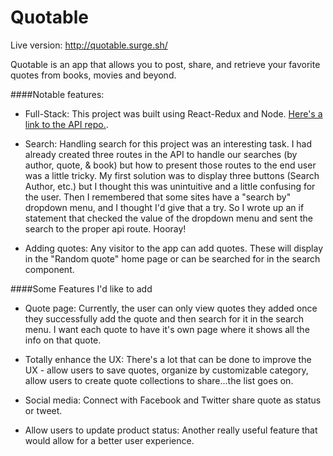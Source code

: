 # Quotable

Live version: http://quotable.surge.sh/


Quotable is an app that allows you to post, share, and retrieve your favorite quotes from books, movies and beyond.




####Notable features:

- Full-Stack: This project was built using React-Redux and Node. [Here's a link to the API repo.](https://github.com/renamos/quotable). 

- Search: Handling search for this project was an interesting task. I had already created three routes in the API to handle our searches (by author, quote, & book) but how to present those routes to the end user was a little tricky. My first solution was to display three buttons (Search Author, etc.) but I thought this was unintuitive and a little confusing for the user. Then I remembered that some sites have a "search by" dropdown menu, and I thought I'd give that a try. So I wrote up an if statement that checked the value of the dropdown menu and sent the search to the proper api route. Hooray!

- Adding quotes: Any visitor to the app can add quotes. These will display in the "Random quote" home page or can be searched for in the search component.

####Some Features I'd like to add

- Quote page: Currently, the user can only view quotes they added once they successfully add the quote and then search for it in the search menu. I want each quote to have it's own page where it shows all the info on that quote.

- Totally enhance the UX: There's a lot that can be done to improve the UX - allow users to save quotes, organize by customizable category, allow users to create quote collections to share...the list goes on.
 
- Social media: Connect with Facebook and Twitter share quote as status or tweet. 

- Allow users to update product status: Another really useful feature that would allow for a better user experience.
 

